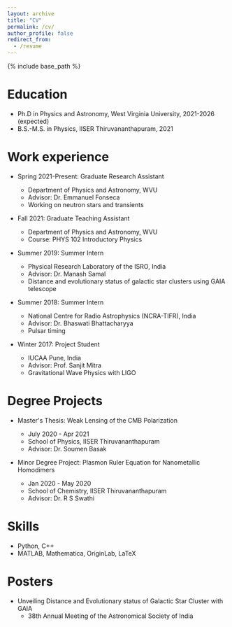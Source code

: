 ```yaml
---
layout: archive
title: "CV"
permalink: /cv/
author_profile: false
redirect_from:
  - /resume
---
```


{% include base_path %}

Education
======
* Ph.D in Physics and Astronomy, West Virginia University, 2021-2026 (expected)
* B.S.-M.S. in Physics, IISER Thiruvananthapuram, 2021

Work experience
======

* Spring 2021-Present: Graduate Research Assistant
  * Department of Physics and Astronomy, WVU
  * Advisor: Dr. Emmanuel Fonseca
  * Working on neutron stars and transients

* Fall 2021: Graduate Teaching Assistant
  * Department of Physics and Astronomy, WVU
  * Course: PHYS 102 Introductory Physics

* Summer 2019: Summer Intern
  * Physical Research Laboratory of the ISRO, India
  * Advisor: Dr. Manash Samal
  * Distance and evolutionary status of galactic star clusters using GAIA telescope

* Summer 2018: Summer Intern
  * National Centre for Radio Astrophysics (NCRA-TIFR), India
  * Advisor: Dr. Bhaswati Bhattacharyya
  * Pulsar timing

* Winter 2017: Project Student
  * IUCAA Pune, India
  * Advisor: Prof. Sanjit Mitra
  * Gravitational Wave Physics with LIGO


Degree Projects
======

* Master's Thesis: Weak Lensing of the CMB Polarization
  * July 2020 - Apr 2021
  * School of Physics, IISER Thiruvananthapuram
  * Advisor: Dr. Soumen Basak

* Minor Degree Project: Plasmon Ruler Equation for Nanometallic Homodimers
  * Jan 2020 - May 2020
  * School of Chemistry, IISER Thiruvananthapuram
  * Advisor: Dr. R S Swathi
  
Skills
======
* Python, C++
* MATLAB, Mathematica, OriginLab, LaTeX

Posters
======
* Unveiling Distance and Evolutionary status of Galactic Star Cluster with GAIA
  * 38th Annual Meeting of the Astronomical Society of India
